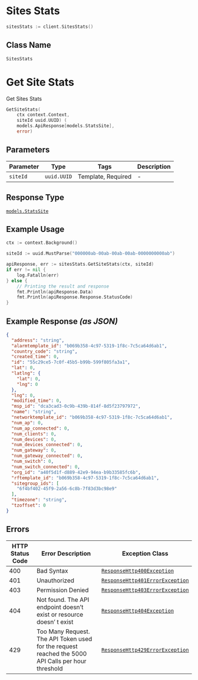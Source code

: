 # Sites Stats

```go
sitesStats := client.SitesStats()
```

## Class Name

`SitesStats`


# Get Site Stats

Get Sites Stats

```go
GetSiteStats(
    ctx context.Context,
    siteId uuid.UUID) (
    models.ApiResponse[models.StatsSite],
    error)
```

## Parameters

| Parameter | Type | Tags | Description |
|  --- | --- | --- | --- |
| `siteId` | `uuid.UUID` | Template, Required | - |

## Response Type

[`models.StatsSite`](../../doc/models/stats-site.md)

## Example Usage

```go
ctx := context.Background()

siteId := uuid.MustParse("000000ab-00ab-00ab-00ab-0000000000ab")

apiResponse, err := sitesStats.GetSiteStats(ctx, siteId)
if err != nil {
    log.Fatalln(err)
} else {
    // Printing the result and response
    fmt.Println(apiResponse.Data)
    fmt.Println(apiResponse.Response.StatusCode)
}
```

## Example Response *(as JSON)*

```json
{
  "address": "string",
  "alarmtemplate_id": "b069b358-4c97-5319-1f8c-7c5ca64d6ab1",
  "country_code": "string",
  "created_time": 0,
  "id": "55c29ce5-7c0f-45b5-b99b-599f805fa3a1",
  "lat": 0,
  "latlng": {
    "lat": 0,
    "lng": 0
  },
  "lng": 0,
  "modified_time": 0,
  "msp_id": "dca3cad3-0c9b-439b-814f-8d5f23797972",
  "name": "string",
  "networktemplate_id": "b069b358-4c97-5319-1f8c-7c5ca64d6ab1",
  "num_ap": 0,
  "num_ap_connected": 0,
  "num_clients": 0,
  "num_devices": 0,
  "num_devices_connected": 0,
  "num_gateway": 0,
  "num_gateway_connected": 0,
  "num_switch": 0,
  "num_switch_connected": 0,
  "org_id": "a40f5d1f-d889-42e9-94ea-b9b33585fc6b",
  "rftemplate_id": "b069b358-4c97-5319-1f8c-7c5ca64d6ab1",
  "sitegroup_ids": [
    "6f4bf402-45f9-2a56-6c8b-7f83d3bc98e9"
  ],
  "timezone": "string",
  "tzoffset": 0
}
```

## Errors

| HTTP Status Code | Error Description | Exception Class |
|  --- | --- | --- |
| 400 | Bad Syntax | [`ResponseHttp400Exception`](../../doc/models/response-http-400-exception.md) |
| 401 | Unauthorized | [`ResponseHttp401ErrorException`](../../doc/models/response-http-401-error-exception.md) |
| 403 | Permission Denied | [`ResponseHttp403ErrorException`](../../doc/models/response-http-403-error-exception.md) |
| 404 | Not found. The API endpoint doesn’t exist or resource doesn’ t exist | [`ResponseHttp404Exception`](../../doc/models/response-http-404-exception.md) |
| 429 | Too Many Request. The API Token used for the request reached the 5000 API Calls per hour threshold | [`ResponseHttp429ErrorException`](../../doc/models/response-http-429-error-exception.md) |

